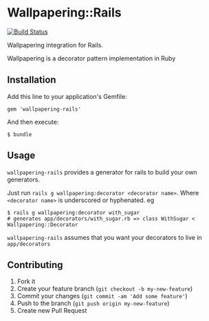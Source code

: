 # Wallpapering::Rails

[![Build Status](https://travis-ci.org/eightbitraptor/wallpapering-rails.png)](https://travis-ci.org/eightbitraptor/wallpapering-rails)

Wallpapering integration for Rails.

Wallpapering is a decorator pattern implementation in Ruby

## Installation

Add this line to your application's Gemfile:

    gem 'wallpapering-rails'

And then execute:

    $ bundle

## Usage

`wallpapering-rails` provides a generator for rails to build your own generators.

Just run `rails g wallpapering:decorator <decorator name>`. Where `<decorator name>` is underscored or hyphenated. eg

    $ rails g wallpapering:decorator with_sugar
    # generates app/decorators/with_sugar.rb => class WithSugar < Wallpapering::Decorator

`wallpapering-rails` assumes that you want your decorators to live in `app/decorators`

## Contributing

1. Fork it
2. Create your feature branch (`git checkout -b my-new-feature`)
3. Commit your changes (`git commit -am 'Add some feature'`)
4. Push to the branch (`git push origin my-new-feature`)
5. Create new Pull Request
